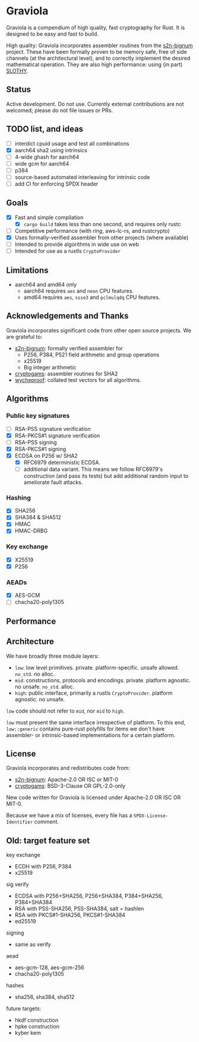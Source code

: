 # Graviola

Graviola is a compendium of high quality, fast cryptography for Rust.
It is designed to be easy and fast to build.

High quality: Graviola incorporates assembler routines
from the [s2n-bignum] project.  These have been formally proven
to be memory safe, free of side channels (at the architectural level),
and to correctly implement the desired mathematical operation.  They
are also high performance: using (in part) [SLOTHY].

## Status

Active development.  Do not use.  Currently external contributions
are not welcomed; please do not file issues or PRs.

## TODO list, and ideas

- [ ] interdict cpuid usage and test all combinations
- [x] aarch64 sha2 using intrinsics
- [ ] 4-wide ghash for aarch64
- [ ] wide gcm for aarch64
- [ ] p384
- [ ] source-based automated interleaving for intrinsic code
- [ ] add CI for enforcing SPDX header

## Goals

- [x] Fast and simple compilation
    - [x] `cargo build` takes less than one second, and requires only rustc
- [ ] Competitive performance (with *ring*, aws-lc-rs, and rustcrypto)
- [x] Uses formally-verified assembler from other projects (where available)
- [ ] Intended to provide algorithms in wide use on web
- [ ] Intended for use as a rustls `CryptoProvider`

## Limitations

- aarch64 and amd64 only
    - aarch64 requires `aes` and `neon` CPU features.
    - amd64 requires `aes`, `ssse3` and `pclmulqdq` CPU features.

## Acknowledgements and Thanks

Graviola incorporates significant code from other open source projects.
We are grateful to:

- [s2n-bignum]: formally verified assembler for
    - P256, P384, P521 field arithmetic and group operations
    - x25519
    - Big integer arithmetic
- [cryptogams]: assembler routines for SHA2
- [wycheproof]: collated test vectors for all algorithms.

[s2n-bignum]: https://github.com/awslabs/s2n-bignum
[cryptogams]: https://github.com/dot-asm/cryptogams
[wycheproof]: https://github.com/C2SP/wycheproof
[SLOTHY]: https://github.com/slothy-optimizer/slothy

## Algorithms

### Public key signatures

- [ ] RSA-PSS signature verification
- [x] RSA-PKCS#1 signature verification
- [ ] RSA-PSS signing
- [x] RSA-PKCS#1 signing
- [x] ECDSA on P256 w/ SHA2
  - [x] RFC6979 deterministic ECDSA.
  - [ ] additional data variant.  This means we follow RFC6979's construction
        (and pass its tests) but add additional random input to ameliorate
        fault attacks.

### Hashing

- [x] SHA256
- [x] SHA384 & SHA512
- [x] HMAC
- [x] HMAC-DRBG

### Key exchange

- [x] X25519
- [x] P256

### AEADs

- [x] AES-GCM
- [ ] chacha20-poly1305

## Performance

<table of perf status> 

## Architecture

We have broadly three module layers:

- `low`: low level primitives. private. platform-specific. unsafe allowed. `no_std`. no alloc.
- `mid`: constructions, protocols and encodings. private. platform agnostic. no unsafe. `no_std`. alloc.
- `high`: public interface, primarily a rustls `CryptoProvider`. platform agnostic. no unsafe.

`low` code should not refer to `mid`, nor `mid` to `high`.

`low` must present the same interface irrespective of platform.  To this end,
`low::generic` contains pure-rust polyfills for items we don't have assembler-
or intrinsic-based implementations for a certain platform.

## License

Graviola incorporates and redistributes code from:

- [s2n-bignum]: Apache-2.0 OR ISC or MIT-0
- [cryptogams]: BSD-3-Clause OR GPL-2.0-only

New code written for Graviola is licensed under
Apache-2.0 OR ISC OR MIT-0.

Because we have a mix of licenses, every file has a
`SPDX-License-Identifier` comment.


## Old: target feature set

key exchange

- ECDH with P256, P384
- x25519

sig verify

- ECDSA with P256+SHA256, P256+SHA384, P384+SHA256, P384+SHA384
- RSA with PSS-SHA256, PSS-SHA384, salt = hashlen
- RSA with PKCS#1-SHA256, PKCS#1-SHA384
- ed25519

signing

- same as verify

aead

- aes-gcm-128, aes-gcm-256
- chacha20-poly1305

hashes

- sha256, sha384, sha512

future targets:

- hkdf construction
- hpke construction
- kyber kem
